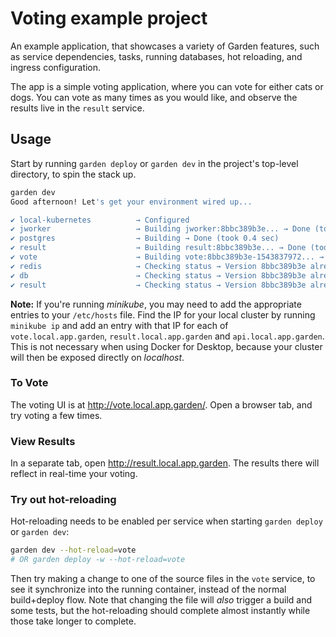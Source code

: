 # Voting example project

An example application, that showcases a variety of Garden features, such as service dependencies, tasks, running
databases, hot reloading, and ingress configuration.

The app is a simple voting application, where you can vote for either cats or dogs.
You can vote as many times as you would like, and observe the results live in the `result` service.

## Usage

Start by running `garden deploy` or `garden dev` in the project's top-level directory, to spin the stack up.

```sh
garden dev
Good afternoon! Let's get your environment wired up...

✔ local-kubernetes          → Configured
✔ jworker                   → Building jworker:8bbc389b3e... → Done (took 0.6 sec)
✔ postgres                  → Building → Done (took 0.4 sec)
✔ result                    → Building result:8bbc389b3e... → Done (took 0.5 sec)
✔ vote                      → Building vote:8bbc389b3e-1543837972... → Done (took 0.5 sec)
✔ redis                     → Checking status → Version 8bbc389b3e already deployed
✔ db                        → Checking status → Version 8bbc389b3e already deployed
✔ result                    → Checking status → Version 8bbc389b3e already deployed
```

**Note:** If you're running _minikube_, you may need to add the appropriate entries to your `/etc/hosts` file.
Find the IP for your local cluster by running `minikube ip` and add an entry with that IP for each of
`vote.local.app.garden`, `result.local.app.garden` and `api.local.app.garden`.
This is not necessary when using Docker for Desktop, because your cluster will then be exposed directly on _localhost_.

### To Vote

The voting UI is at http://vote.local.app.garden/. Open a browser tab, and try voting a few times.

### View Results

In a separate tab, open http://result.local.app.garden. The results there will reflect in real-time your voting.

### Try out hot-reloading

Hot-reloading needs to be enabled per service when starting `garden deploy` or `garden dev`:

```sh
garden dev --hot-reload=vote
# OR garden deploy -w --hot-reload=vote
```

Then try making a change to one of the source files in the `vote` service, to see it synchronize into the
running container, instead of the normal build+deploy flow. Note that changing the file will _also_ trigger a
build and some tests, but the hot-reloading should complete almost instantly while those take longer to complete.
